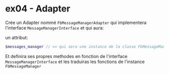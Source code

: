 # ex04 - Adapter

Crée un Adapter nommé `FbMessageManagerAdapter` qui implementera l'interface `MessageManagerInterface` et qui aura:

un attribut:
```php
$messages_manager // => qui sera une instance de la classe FbMessageManager
```

Et definira ses propres methodes en fonction de l'interface `MessageManagerInterface` et les traduiras les fonctions de l'instance `FbMessageManager`
